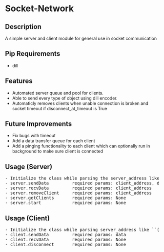 Socket-Network
==============


Description
-----------
A simple server and client module for general use in socket communication


Pip Requirements
------------
- dill


Features
--------
- Automated server queue and pool for clients.
- Able to send every type of object using dill encoder.
- Automaticly removes clients when unable connection is broken and socket timeout if disconnect_at_timeout is True


Future Improvements
-------------------
- Fix bugs with timeout
- Add a data transfer queue for each client
- Add a pinging functionality to each client which can optionally run in background to make sure client is connected


Usage (Server)
--------------
<pre>
- Initialize the class while parsing the server_address like ('192.168.10.100', 1234)
- server.sendData         required params: client_address, data   # sends data to client_address
- server.recvData         required params: client_address         # receives data from client_address
- server.removeClient     required params: client_address         # removes client matching client_address
- server.getClients       required params: None                   # returns a list of all client addresses in server.client_pool
- server.start            required params: None                   # starts threads that will run in the background with the server 
</pre>


Usage (Client)
--------------
<pre>
- Initialize the class while parsing server_address like ``('192.168.10.100', 1234)`` (This will connect you automatilcally
- client.sendData         required params: data                   # sends data to server
- client.recvData         required params: None                   # receives data from server
- client.disconnect       required params: None                   # disconnects from server
</pre>